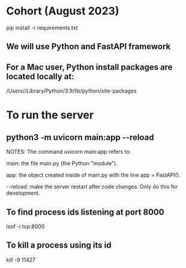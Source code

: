 # Cohort (August 2023)
pip install -r requirements.txt

## We will use Python and FastAPI framework

## For a Mac user, Python install packages are located locally at:
/Users/<userName>/Library/Python/3.9/lib/python/site-packages

# To run the server
## python3 -m uvicorn main:app --reload

NOTES:
The command uvicorn main:app refers to:

main: the file main.py (the Python "module").

app: the object created inside of main.py with the line app = FastAPI().

--reload: make the server restart after code changes. Only do this for development.

## To find process ids listening at port 8000
lsof -i tcp:8000

## To kill a process using its id
kill -9 11427
